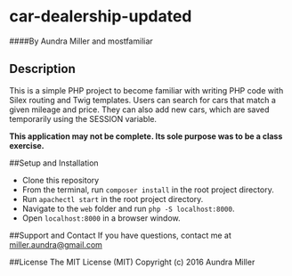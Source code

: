 # car-dealership-updated

####By Aundra Miller and mostfamiliar

## Description
This is a simple PHP project to become familiar with writing PHP code with Silex routing and Twig templates. Users can search for cars that match a given mileage and price. They can also add new cars, which are saved temporarily using the SESSION variable.

**This application may not be complete. Its sole purpose was to be a class exercise.**

##Setup and Installation
* Clone this repository
* From the terminal, run `composer install` in the root project directory.
* Run `apachectl start` in the root project directory.
* Navigate to the `web` folder and run `php -S localhost:8000`.
* Open `localhost:8000` in a browser window.

##Support and Contact
If you have questions, contact me at miller.aundra@gmail.com

##License
The MIT License (MIT)
Copyright (c) 2016 Aundra Miller
